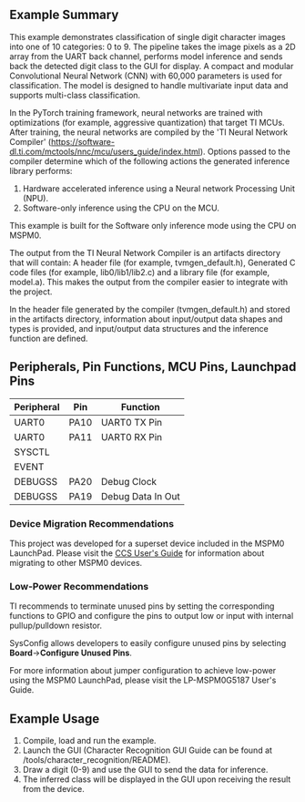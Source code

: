 ## Example Summary

This example demonstrates classification of single digit character images into one of 10 categories: 0 to 9. The pipeline takes the image pixels as a 2D array from the UART back channel, performs model inference and sends back the detected digit class to the GUI for display.
A compact and modular Convolutional Neural Network (CNN) with 60,000 parameters is used for classification. The model is designed to handle multivariate input data and supports multi-class classification.

In the PyTorch training framework, neural networks are trained with optimizations (for example, aggressive quantization) that target TI MCUs. After training, the neural networks are compiled by the 'TI Neural Network Compiler' (https://software-dl.ti.com/mctools/nnc/mcu/users_guide/index.html). Options passed to the compiler determine which of the following actions the generated inference library performs:
1. Hardware accelerated inference using a Neural network Processing Unit (NPU).
2. Software-only inference using the CPU on the MCU.

This example is built for the Software only inference mode using the CPU on MSPM0.

The output from the TI Neural Network Compiler is an artifacts directory that will contain: A header file (for example, tvmgen_default.h), Generated C code files (for example, lib0/lib1/lib2.c)
and a library file (for example, model.a). This makes the output from the compiler easier to integrate with the project.

In the header file generated by the compiler (tvmgen_default.h) and stored in the artifacts directory, information about input/output data shapes and types is provided,
and input/output data structures and the inference function are defined.
 
## Peripherals, Pin Functions, MCU Pins, Launchpad Pins

| Peripheral | Pin | Function |
| --- | --- | --- |
| UART0 | PA10 | UART0 TX Pin |
| UART0 | PA11 | UART0 RX Pin |
| SYSCTL |  |  |
| EVENT |  |  |
| DEBUGSS | PA20 | Debug Clock |
| DEBUGSS | PA19 | Debug Data In Out |

### Device Migration Recommendations
This project was developed for a superset device included in the MSPM0 LaunchPad. Please
visit the [CCS User's Guide](https://software-dl.ti.com/msp430/esd/MSPM0-SDK/latest/docs/english/tools/ccs_ide_guide/doc_guide/doc_guide-srcs/ccs_ide_guide.html#sysconfig-project-migration)
for information about migrating to other MSPM0 devices.

### Low-Power Recommendations
TI recommends to terminate unused pins by setting the corresponding functions to
GPIO and configure the pins to output low or input with internal
pullup/pulldown resistor.

SysConfig allows developers to easily configure unused pins by selecting **Board**→**Configure Unused Pins**.

For more information about jumper configuration to achieve low-power using the
MSPM0 LaunchPad, please visit the LP-MSPM0G5187 User's Guide.

## Example Usage
1. Compile, load and run the example.
2. Launch the GUI (Character Recognition GUI Guide can be found at /tools/character_recognition/README).
3. Draw a digit (0-9) and use the GUI to send the data for inference.
4. The inferred class will be displayed in the GUI upon receiving the result from the device.

